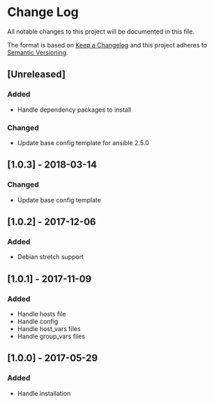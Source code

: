 # Change Log
All notable changes to this project will be documented in this file.

The format is based on [Keep a Changelog](http://keepachangelog.com/)
and this project adheres to [Semantic Versioning](http://semver.org/).

## [Unreleased]
### Added
- Handle dependency packages to install

### Changed
- Update base config template for ansible 2.5.0

## [1.0.3] - 2018-03-14
### Changed
- Update base config template

## [1.0.2] - 2017-12-06
### Added
- Debian stretch support

## [1.0.1] - 2017-11-09
### Added
- Handle hosts file
- Handle config
- Handle host_vars files
- Handle group_vars files

## [1.0.0] - 2017-05-29
### Added
- Handle installation
